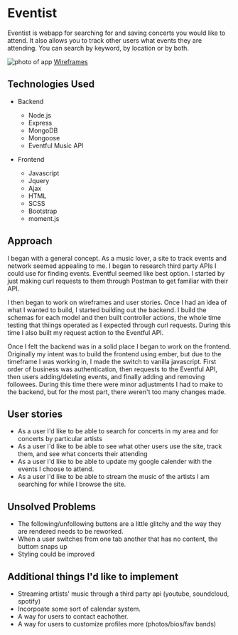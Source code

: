 # Eventist

Eventist is webapp for searching for and saving concerts you would like to attend. It also allows you to track other users what events they are attending. You can search by keyword, by location or by both.

![photo of app](http://i.imgur.com/kek43aX.png)
[Wireframes](https://gomockingbird.com/projects/9l5avea)

## Technologies Used

- Backend
  - Node.js
  - Express
  - MongoDB
  - Mongoose
  - Eventful Music API

- Frontend
  - Javascript
  - Jquery
  - Ajax
  - HTML
  - SCSS
  - Bootstrap
  - moment.js

## Approach

I began with a general concept. As a music lover, a site to track events and network seemed appealing to me. I began to research third party APIs I could use for finding events. Eventful seemed like best option. I started by just making curl requests to them through Postman to get familiar with their API.

I then began to work on wireframes and user stories. Once I had an idea of what I wanted to build, I started building out the backend. I build the schemas for each model and then built controller actions, the whole time testing that thiings operated as I expected through curl requests. During this time I also built my request action to the Eventful API.

Once I felt the backend was in a solid place I began to work on the frontend. Originally my intent was to build the frontend using ember, but due to the timeframe I was working in, I made the switch to vanilla javascript. First order of business was authentication, then requests to the Eventful API, then users adding/deleting events, and finally adding and removing followees. During this time there were minor adjustments I had to make to the backend, but for the most part, there weren't too many changes made.

## User stories

- As a user I'd like to be able to search for concerts in my area and for concerts by particular artists
- As a user I'd like to be able to see what other users use the site, track them, and see what concerts their attending
- As a user I'd like to be able to update my google calender with the events I choose to attend.
- As a user I'd like to be able to stream the music of the artists I am searching for while I browse the site.

## Unsolved Problems

- The following/unfollowing buttons are a little glitchy and the way they are rendered needs to be reworked.
- When a user switches from one tab another that has no content, the buttom snaps up
- Styling could be improved

## Additional things I'd like to implement

- Streaming artists' music through a third party api (youtube, soundcloud, spotify)
- Incorpoate some sort of calendar system.
- A way for users to contact eachother.
- A way for users to customize profiles more (photos/bios/fav bands)

